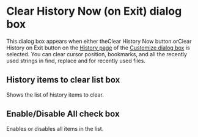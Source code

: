 # Clear History Now (on Exit) dialog box

This dialog box appears when either theClear History Now button orClear History on Exit button on the [History page](../customize/history/index) of the
[Customize dialog box](../customize/index) is selected. You can clear cursor position, bookmarks, and all the recently used strings in find, replace and for recently used files.

## History items to clear list box

Shows the list of history items to clear.

## Enable/Disable All check box

Enables or disables all items in the list.

